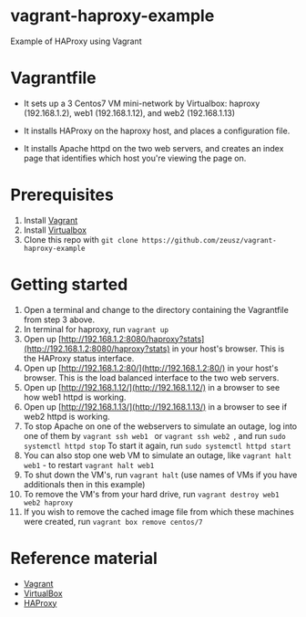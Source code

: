 vagrant-haproxy-example
========================

Example of HAProxy using Vagrant

# Vagrantfile
* It sets up a 3 Centos7 VM mini-network by Virtualbox: haproxy (192.168.1.2), web1 (192.168.1.12), and web2 (192.168.1.13)

* It installs HAProxy on the haproxy host, and places a configuration file.  

* It installs Apache httpd on the two web servers, and creates an index page that identifies which host you're viewing the page on.

# Prerequisites
1.  Install [Vagrant](http://www.vagrantup.com/downloads.html)
2.  Install [Virtualbox](https://www.virtualbox.org/wiki/Downloads)
3.  Clone this repo with ``` git clone https://github.com/zeusz/vagrant-haproxy-example ``` 

# Getting started
1.  Open a terminal and change to the directory containing the Vagrantfile from step 3 above.
2.  In terminal for haproxy, run ``` vagrant up ```
2.  Open up [http://192.168.1.2:8080/haproxy?stats](http://192.168.1.2:8080/haproxy?stats) in your host's browser.  This is the HAProxy status interface.
3.  Open up [http://192.168.1.2:80/](http://192.168.1.2:80/) in your host's browser.  This is the load balanced interface to the two web servers. 
4.  Open up [http://192.168.1.12/](http://192.168.1.12/) in a browser to see how web1 httpd is working.
5.  Open up [http://192.168.1.13/](http://192.168.1.13/) in a browser to see if web2 httpd is working.
6.  To stop Apache on one of the webservers to simulate an outage, log into one of them by ```vagrant ssh web1 ``` or ```vagrant ssh web2 ```, and run ``` sudo systemctl httpd stop ```  To start it again, run ``` sudo systemctl httpd start ```
7. You can also stop one web VM to simulate an outage, like ``` vagrant halt web1 ``` - to restart ``` vagrant halt web1 ```
9.  To shut down the VM's, run ``` vagrant halt ``` (use names of VMs if you have additionals then in this example)
10.  To remove the VM's from your hard drive, run ``` vagrant destroy web1 web2 haproxy ```
11.  If you wish to remove the cached image file from which these machines were created, run ``` vagrant box remove centos/7 ```

# Reference material
* [Vagrant](http://vagrantup.com)
* [VirtualBox](http://www.virtualbox.org)
* [HAProxy](http://haproxy.1wt.eu/)


